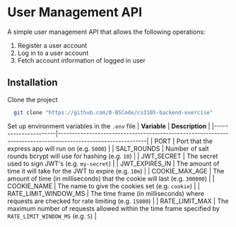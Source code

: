 
# User Management API

A simple user management API that allows the following operations:

1. Register a user account
2. Log in to a user account
3. Fetch account information of logged in user



## Installation

Clone the project

```bash
  git clone "https://github.com/0-BSCode/cs3105-backend-exercise"
```

Set up environment variables in the `.env` file
| **Variable**         | **Description**                                                                                             |
|----------------------|-------------------------------------------------------------------------------------------------------------|
| PORT                 | Port that the express app will run on (e.g. `5000`) |
| SALT_ROUNDS          | Number of salt rounds bcrypt will use for hashing (e.g. `10`)                                               |
| JWT_SECRET           | The secret used to sign JWT's (e.g. `my-secret`)                                                            |
| JWT_EXPIRES_IN       | The amount of time it will take for the JWT to expire (e.g. `10m`)                                          |
| COOKIE_MAX_AGE       | The amount of time (in milliseconds) that the cookie will last (e.g. `300000`)                              |
| COOKIE_NAME          | The name to give the cookies set (e.g. `cookie`)                                                            |
| RATE_LIMIT_WINDOW_MS | The time frame (in milliseconds) where requests are checked for rate limiting (e.g. `15000`)                |
| RATE_LIMIT_MAX       | The maximum number of requests allowed within the time frame specified by `RATE_LIMIT_WINDOW_MS` (e.g. `5`) |